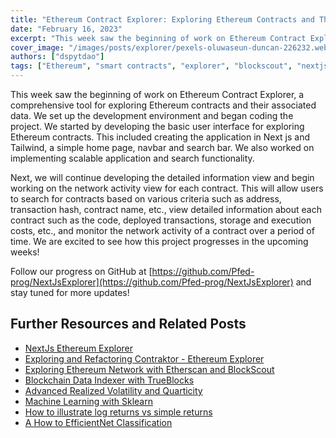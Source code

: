 ```yaml
---
title: "Ethereum Contract Explorer: Exploring Ethereum Contracts and Their Associated Data"
date: "February 16, 2023"
excerpt: "This week saw the beginning of work on Ethereum Contract Explorer, a comprehensive tool for exploring Ethereum contracts and their associated data."
cover_image: "/images/posts/explorer/pexels-oluwaseun-duncan-226232.webp"
authors: ["dspytdao"]
tags: ["Ethereum", "smart contracts", "explorer", "blockscout", "nextjs"]
---
```


This week saw the beginning of work on Ethereum Contract Explorer, a comprehensive tool for exploring Ethereum contracts and their associated data. We set up the development environment and began coding the project. We started by developing the basic user interface for exploring Ethereum contracts. This included creating the application in Next js and Tailwind, a simple home page, navbar and search bar. We also worked on implementing scalable application and search functionality.

Next, we will continue developing the detailed information view and begin working on the network activity view for each contract. This will allow users to search for contracts based on various criteria such as address, transaction hash, contract name, etc., view detailed information about each contract such as the code, deployed transactions, storage and execution costs, etc., and monitor the network activity of a contract over a period of time. We are excited to see how this project progresses in the upcoming weeks!

Follow our progress on GitHub at [https://github.com/Pfed-prog/NextJsExplorer](https://github.com/Pfed-prog/NextJsExplorer) and stay tuned for more updates!

## Further Resources and Related Posts

- [NextJs Ethereum Explorer](https://github.com/Pfed-prog/NextJsExplorer)
- [Exploring and Refactoring Contraktor - Ethereum Explorer](https://dspyt.com/refactoring-contraktor)
- [Exploring Ethereum Network with Etherscan and BlockScout](https://dspyt.com/exploring-ethereum)
- [Blockchain Data Indexer with TrueBlocks](https://dspyt.com/blockchain-data-indexer-with-trueblocks)
- [Advanced Realized Volatility and Quarticity](https://dspyt.com/advanced-realized-volatility-and-quarticity)
- [Machine Learning with Sklearn](https://dspyt.com/machine-learning-time-series-temperature-data-modeling)
- [How to illustrate log returns vs simple returns](https://dspyt.com/simple-returns-log-return-and-volatility-simple-introduction)
- [A How to EfficientNet Classification](https://dspyt.com/efficientnet-classification)

